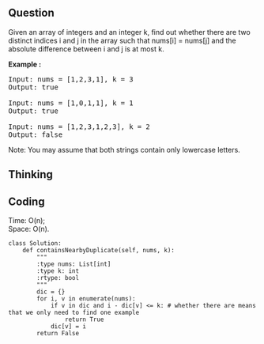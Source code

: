 ## Question
Given an array of integers and an integer k, find out whether there are two distinct indices i and j in the array such that nums[i] = nums[j] and the absolute difference between i and j is at most k.<br>

**Example :**
<pre>
Input: nums = [1,2,3,1], k = 3
Output: true

Input: nums = [1,0,1,1], k = 1
Output: true

Input: nums = [1,2,3,1,2,3], k = 2
Output: false
</pre>

Note:
You may assume that both strings contain only lowercase letters.

## Thinking


## Coding
Time: O(n); </br>
Space: O(n).
```python3
class Solution:
    def containsNearbyDuplicate(self, nums, k):
        """
        :type nums: List[int]
        :type k: int
        :rtype: bool
        """
        dic = {}
        for i, v in enumerate(nums):
            if v in dic and i - dic[v] <= k: # whether there are means that we only need to find one example
                return True
            dic[v] = i
        return False
```

